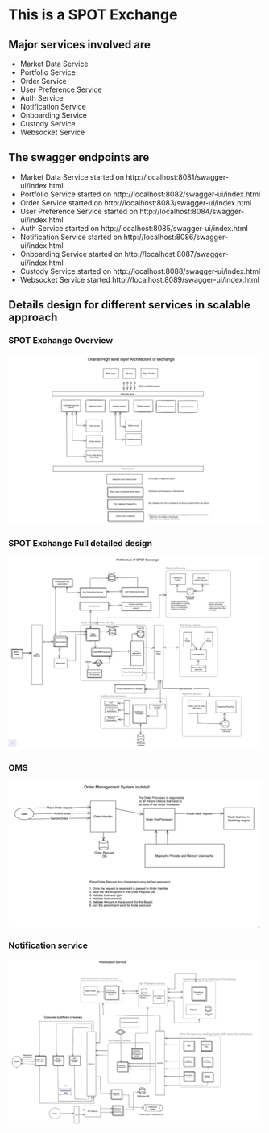 # This is a SPOT Exchange 

## Major services involved are 

- Market Data Service 
- Portfolio Service 
- Order Service 
- User Preference Service 
- Auth Service 
- Notification Service 
- Onboarding Service 
- Custody Service 
- Websocket Service

## The swagger endpoints are 

- Market Data Service started on http://localhost:8081/swagger-ui/index.html
- Portfolio Service started on http://localhost:8082/swagger-ui/index.html
- Order Service started on http://localhost:8083/swagger-ui/index.html
- User Preference Service started on http://localhost:8084/swagger-ui/index.html
- Auth Service started on http://localhost:8085/swagger-ui/index.html
- Notification Service started on http://localhost:8086/swagger-ui/index.html
- Onboarding Service started on http://localhost:8087/swagger-ui/index.html
- Custody Service started on http://localhost:8088/swagger-ui/index.html
- Websocket Service started http://localhost:8089/swagger-ui/index.html


## Details design for different services in scalable approach 

### SPOT Exchange Overview 

![img_2.png](img_2.png)

### SPOT Exchange Full detailed design

![img.png](img.png)

### OMS 

![img_3.png](img_3.png)

### Notification service

![img_1.png](img_1.png)

###